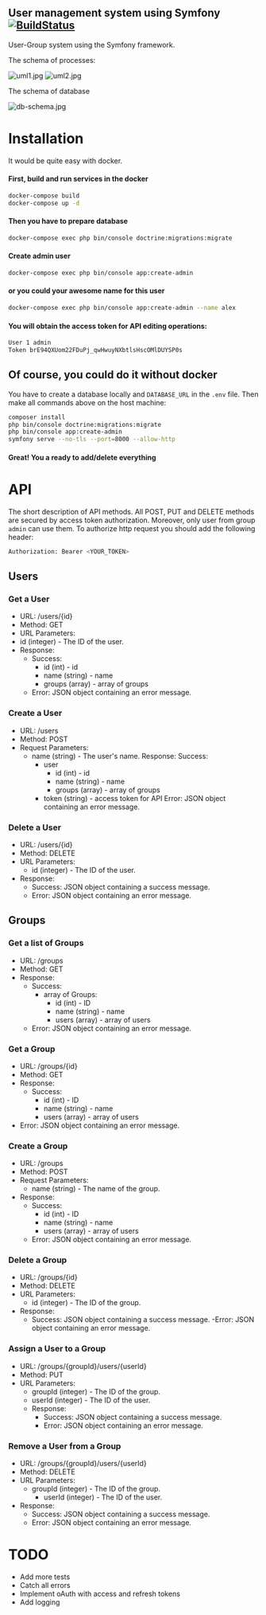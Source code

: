 User management system using Symfony [![BuildStatus](https://app.travis-ci.com/shaggyrec/user-management-system.svg?branch=main)](https://app.travis-ci.com/github/shaggyrec/user-management-system)
-
User-Group system using the Symfony framework.

The schema of processes:

![uml1.jpg](meta%2Fuml1.jpg)
![uml2.jpg](meta%2Fuml2.jpg)

The schema of database

![db-schema.jpg](meta%2Fdb-schema.jpg)

# Installation

It would be quite easy with docker.

#### First, build and run services in the docker
```bash
docker-compose build
docker-compose up -d
```

#### Then you have to prepare database

```bash
docker-compose exec php bin/console doctrine:migrations:migrate
```

#### Create admin user

```bash
docker-compose exec php bin/console app:create-admin
```

#### or you could your awesome name for this user

```bash
docker-compose exec php bin/console app:create-admin --name alex
```

#### You will obtain the access token for API editing operations:

```bash
User 1 admin
Token brE94QXUom22FDuPj_qwHwuyNXbtlsHscOMlDUYSP0s
```

## Of course, you could do it without docker

You have to create a database locally and `DATABASE_URL` in the `.env` file.
Then make all commands above on the host machine:  

```bash
composer install
php bin/console doctrine:migrations:migrate
php bin/console app:create-admin
symfony serve --no-tls --port=8000 --allow-http
```

#### Great! You a ready to add/delete everything

# API
The short description of API methods.
All POST, PUT and DELETE methods are secured by access token authorization.
Moreover, only user from group `admin` can use them.
To authorize http request you should add the following header:

```bash
Authorization: Bearer <YOUR_TOKEN>
```

## Users

### Get a User

- URL: /users/{id}
- Method: GET
- URL Parameters:
- id (integer) - The ID of the user.
- Response:
  - Success:
      - id (int) - id
      - name (string) - name
      - groups (array) - array of groups
  - Error: JSON object containing an error message.

### Create a User

- URL: /users
- Method: POST
- Request Parameters:
  - name (string) - The user's name.
Response:
  Success: 
    - user
      - id (int) - id
      - name (string) - name
      - groups (array) - array of groups
    - token (string) - access token for API
  Error: JSON object containing an error message.

### Delete a User

- URL: /users/{id}
- Method: DELETE
- URL Parameters:
  - id (integer) - The ID of the user.
- Response:
  - Success: JSON object containing a success message.
  - Error: JSON object containing an error message.
  
## Groups

### Get a list of Groups

- URL: /groups
- Method: GET
- Response:
    - Success:
      - array of Groups:
          - id (int) - ID
          - name (string) - name
          - users (array) - array of users
    - Error: JSON object containing an error message.

### Get a Group

- URL: /groups/{id}
- Method: GET
- Response:
  - Success:
    - id (int) - ID
    - name (string) - name
    - users (array) - array of users
- Error: JSON object containing an error message.

### Create a Group

- URL: /groups
- Method: POST
- Request Parameters:
  - name (string) - The name of the group.
- Response:
  - Success:
    - id (int) - ID
    - name (string) - name
    - users (array) - array of users
  - Error: JSON object containing an error message.
  
### Delete a Group

- URL: /groups/{id}
- Method: DELETE
- URL Parameters:
  - id (integer) - The ID of the group.
- Response:
  - Success: JSON object containing a success message.
  -Error: JSON object containing an error message.

### Assign a User to a Group

- URL: /groups/{groupId}/users/{userId}
- Method: PUT
- URL Parameters:
  - groupId (integer) - The ID of the group.
  - userId (integer) - The ID of the user.
  - Response:
    - Success: JSON object containing a success message.
    - Error: JSON object containing an error message.

### Remove a User from a Group

- URL: /groups/{groupId}/users/{userId}
- Method: DELETE
- URL Parameters:
  - groupId (integer) - The ID of the group.
    - userId (integer) - The ID of the user.
- Response:
  - Success: JSON object containing a success message.
  - Error: JSON object containing an error message.


# TODO

- Add more tests
- Catch all errors
- Implement oAuth with access and refresh tokens
- Add logging
